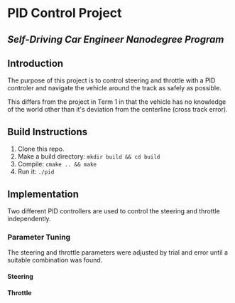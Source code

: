 # PID Control Project
*Self-Driving Car Engineer Nanodegree Program*
---

## Introduction
The purpose of this project is to control steering and throttle with a PID controler and navigate the vehicle around the track as safely as possible.

This differs from the project in Term 1 in that the vehicle has no knowledge of the world other than it's deviation from the centerline (cross track error).

## Build Instructions
1. Clone this repo.
2. Make a build directory: `mkdir build && cd build`
3. Compile: `cmake .. && make`
4. Run it: `./pid`

## Implementation
Two different PID controllers are used to control the steering and throttle independently.

### Parameter Tuning
The steering and throttle parameters were adjusted by trial and error until a suitable combination was found. 

#### Steering


#### Throttle



